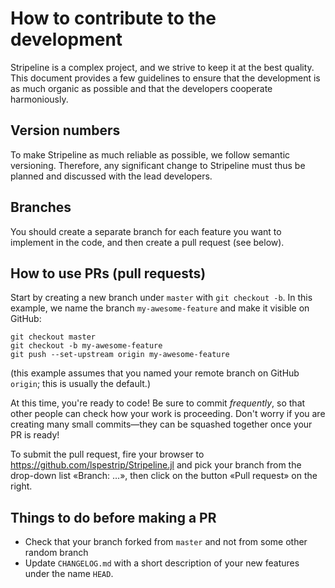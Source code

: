 # How to contribute to the development

Stripeline is a complex project, and we strive to keep it at the best
quality.  This document provides a few guidelines to ensure that the
development is as much organic as possible and that the developers
cooperate harmoniously.

## Version numbers

To make Stripeline as much reliable as possible, we follow semantic
versioning. Therefore, any significant change to Stripeline must thus
be planned and discussed with the lead developers.

## Branches

You should create a separate branch for each feature you want to
implement in the code, and then create a pull request (see below).

## How to use PRs (pull requests)

Start by creating a new branch under `master` with `git checkout
-b`. In this example, we name the branch `my-awesome-feature` and make
it visible on GitHub:

    git checkout master
    git checkout -b my-awesome-feature
    git push --set-upstream origin my-awesome-feature
    
(this example assumes that you named your remote branch on GitHub
`origin`; this is usually the default.)

At this time, you're ready to code! Be sure to commit *frequently*, so
that other people can check how your work is proceeding. Don't worry
if you are creating many small commits—they can be squashed together
once your PR is ready!

To submit the pull request, fire your browser to
https://github.com/lspestrip/Stripeline.jl and pick your branch from
the drop-down list «Branch: …», then click on the button «Pull
request» on the right.


## Things to do before making a PR

- Check that your branch forked from `master` and not from some other
  random branch
- Update `CHANGELOG.md` with a short description of your new features
  under the name `HEAD`.
  
